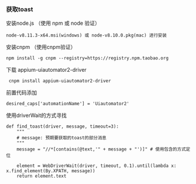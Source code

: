 ### 获取toast

安装node.js （使用 npm 或 node 验证）

```
node-v8.11.3-x64.msi(windows) 或 node-v8.10.0.pkg(mac) 进行安装
```

安装cnpm （使用cnpm验证）

```
npm install -g cnpm --registry=https://registry.npm.taobao.org
```

下载 appium-uiautomator2-driver

```
 cnpm install appium-uiautomator2-driver
```

前置代码添加

```
desired_caps['automationName'] = 'Uiautomator2'
```

使用driverWait的方式寻找

```
def find_toast(driver, message, timeout=3):
    """
    # message: 预期要获取的toast的部分消息
    """
    message = "//*[contains(@text,'" + message + "')]" # 使用包含的方式定位

    element = WebDriverWait(driver, timeout, 0.1).until(lambda x: x.find_element(By.XPATH, message))
    return element.text
```

### 